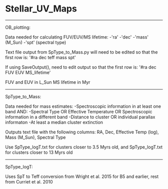 # Stellar_UV_Maps
---------------------------------------------------------------------------------------------
OB_plotting:

Data needed for calculating FUV/EUV/MS lifetime:
    -'ra' 
    -'dec'
    -'mass' (M_Sun)
    -'spt' (spectral type)

Text file output from SpType_to_Mass.py will need to be edited so that the first row is: 
'#ra   dec   teff   mass   spt'

If using SaveOutput(), need to edit output so that the first row is:
'#ra   dec   FUV   EUV   MS_lifetime'

FUV and EUV in L_Sun
MS lifetime in Myr
    
---------------------------------------------------------------------------------------------
SpType_to_Mass:

Data needed for mass estimates:
  -Spectroscopic information in at least one band AND:
        -Spectral Type OR Effective Temperature OR Spectroscopic information in a different band
  -Distance to cluster OR individual parallax informaton
  -At least a median cluster extinction
  
Outputs text file with the following columns: RA, Dec, Effective Temp (log), Mass (M_Sun), Spectral Type

Use SpType_logT.txt for clusters closer to 3.5 Myrs old, and SpType_logT.txt for clusters
closer to 13 Myrs old

---------------------------------------------------------------------------------------------
SpType_logT:

Uses SpT to Teff conversion from Wright et al. 2015 for B5 and earlier, rest from Curriet et al. 2010 
